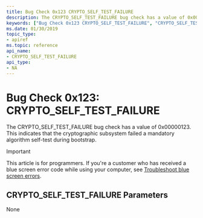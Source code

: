 ```yaml
---
title: Bug Check 0x123 CRYPTO_SELF_TEST_FAILURE
description: The CRYPTO_SELF_TEST_FAILURE bug check has a value of 0x00000123. This indicates that the cryptographic subsystem failed a mandatory algorithm self-test during bootstrap.
keywords: ["Bug Check 0x123 CRYPTO_SELF_TEST_FAILURE", "CRYPTO_SELF_TEST_FAILURE"]
ms.date: 01/30/2019
topic_type:
- apiref
ms.topic: reference
api_name:
- CRYPTO_SELF_TEST_FAILURE
api_type:
- NA
---
```


# Bug Check 0x123: CRYPTO\_SELF\_TEST\_FAILURE


The CRYPTO\_SELF\_TEST\_FAILURE bug check has a value of 0x00000123. This indicates that the cryptographic subsystem failed a mandatory algorithm self-test during bootstrap.

> [!IMPORTANT]
> This article is for programmers. If you're a customer who has received a blue screen error code while using your computer, see [Troubleshoot blue screen errors](https://www.windows.com/stopcode).


## CRYPTO\_SELF\_TEST\_FAILURE Parameters


None

 

 




